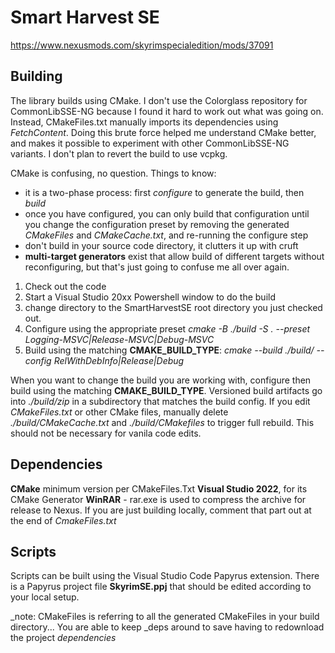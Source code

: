 # Smart Harvest SE

https://www.nexusmods.com/skyrimspecialedition/mods/37091

## Building

The library builds using CMake. I don't use the Colorglass repository for CommonLibSSE-NG because I found it hard to work out what was going on. Instead, CMakeFiles.txt manually imports its dependencies using *FetchContent*.
Doing this brute force helped me understand CMake better, and makes it possible to experiment with other CommonLibSSE-NG variants. I don't plan to revert the build to use vcpkg.

CMake is confusing, no question. Things to know:
- it is a two-phase process: first *configure* to generate the build, then *build*
- once you have configured, you can only build that configuration until you change the configuration preset by removing the generated *CMakeFiles* and *CMakeCache.txt*, and re-running the configure step
- don't build in your source code directory, it clutters it up with cruft
- **multi-target generators** exist that allow build of different targets without reconfiguring, but that's just going to confuse me all over again.

1. Check out the code
2. Start a Visual Studio 20xx Powershell window to do the build
3. change directory to the SmartHarvestSE root directory you just checked out.
4. Configure using the appropriate preset *cmake -B ./build -S . --preset Logging-MSVC|Release-MSVC|Debug-MSVC*
5. Build using the matching **CMAKE_BUILD_TYPE**: *cmake --build ./build/ --config RelWithDebInfo|Release|Debug*

When you want to change the build you are working with, configure then build using the matching **CMAKE_BUILD_TYPE**.
Versioned build artifacts go into *./build/zip* in a subdirectory that matches the build config.
If you edit *CMakeFiles.txt* or other CMake files, manually delete *./build/CMakeCache.txt* and *./build/CMakefiles* to trigger full rebuild. This should not be necessary for vanila code edits.

## Dependencies
**CMake** minimum version per CMakeFiles.Txt
**Visual Studio 2022**, for its CMake Generator
**WinRAR** - rar.exe is used to compress the archive for release to Nexus. If you are just building locally, comment that part out at the end of *CmakeFiles.txt*

## Scripts
Scripts can be built using the Visual Studio Code Papyrus extension. There is a Papyrus project file **SkyrimSE.ppj** that should be edited according to your local setup.

_note: CMakeFiles is referring to all the generated CMakeFiles in your build directory... You are able to keep _deps around to save having to redownload the project _dependencies_
